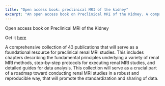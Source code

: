 ```yaml
---
title: "Open access book: preclinical MRI of the kidney"
excerpt: "An open access book on Preclinical MRI of the Kidney. A comprehensive collection of 43 publications that will serve as a foundational resource for preclinical renal MRI studies"
---
```


Open access book on Preclinical MRI of the Kidney

Get it [here](https://link.springer.com/book/10.1007%2F978-1-0716-0978-1)

A comprehensive collection of 43 publications that will serve as a foundational resource for preclinical renal MRI studies. This includes chapters describing the fundamental principles underlying a variety of renal MRI methods, step-by-step protocols for executing renal MRI studies, and detailed guides for data analysis. This collection will serve as a crucial part of a roadmap toward conducting renal MRI studies in a robust and reproducible way, that will promote the standardization and sharing of data.
